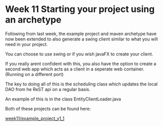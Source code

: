 # Week 11 Starting your project using an archetype

Following from last week, the example project and maven archetype have now been extended to also generate a swing client similar to what you will need in your project.

You can choose to use swing or if you wish javaFX to create your client.

If you really arent confident with this, you also have the option to create a second web app which acts as a client in a seperate web container. (Running on a different port)

The key to doing all of this is the scheduling class which updates the local DAO from he ReST api on a regular basis.

An example of this is in the class EntityClientLoader.java

Both of these projects can be found here:

[week11/example_project_v1_1](../week11/example_project_v1_1)
